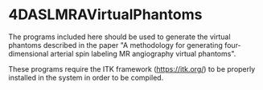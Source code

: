 # 4DASLMRAVirtualPhantoms

The programs included here should be used to generate the virtual phantoms described in the paper "A methodology for generating four-dimensional arterial spin labeling MR angiography virtual phantoms".

These programs require the ITK framework (https://itk.org/) to be properly installed in the system in order to be compiled.
